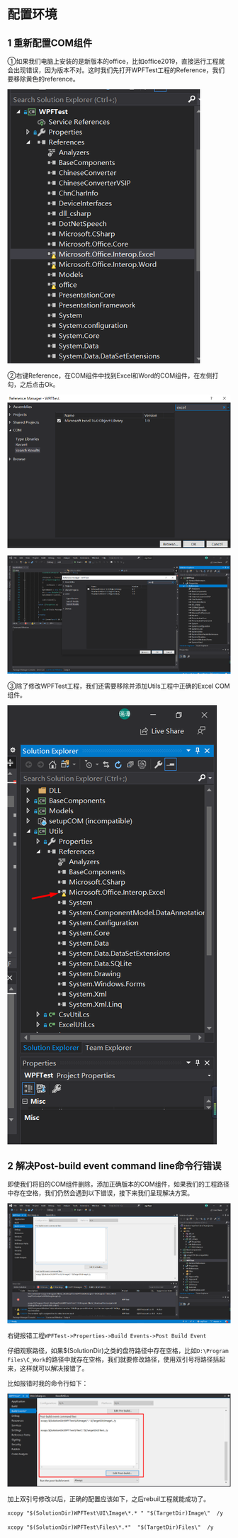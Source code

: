 # 配置环境

## 1 重新配置COM组件

①如果我们电脑上安装的是新版本的office，比如office2019，直接运行工程就会出现错误，因为版本不对。这时我们先打开WPFTest工程的Reference，我们要移除黄色的reference。

![image-20201024083047868](images/image-20201024083047868.png)

②右键Reference，在COM组件中找到Excel和Word的COM组件，在左侧打勾，之后点击Ok。

![image-20201024085315564](images/image-20201024085315564.png)

![image-20201024083222983](images/image-20201024083222983.png)

③除了修改WPFTest工程，我们还需要移除并添加Utils工程中正确的Excel COM组件。

![image-20201024083319181](images/image-20201024083319181.png)



## 2 解决Post-build event command line命令行错误

即使我们将旧的COM组件删除，添加正确版本的COM组件，如果我们的工程路径中存在空格，我们仍然会遇到以下错误，接下来我们呈现解决方案。

![image-20201024083927226](images/image-20201024083927226.png)

右键报错工程`WPFTest->Properties->Build Events->Post Build Event`

仔细观察路径，如果$(SolutionDir)之类的盘符路径中存在空格，比如`D:\Program Files\C_Work`的路径中就存在空格，我们就要修改路径，使用双引号将路径括起来，这样就可以解决报错了。

比如报错时我的命令行如下：

![image-20201024084743200](images/image-20201024084743200.png)

加上双引号修改以后，正确的配置应该如下，之后rebuil工程就能成功了。

```
xcopy "$(SolutionDir)WPFTest\UI\Image\*.* " "$(TargetDir)Image\"  /y

xcopy "$(SolutionDir)WPFTest\Files\*.*"  "$(TargetDir)Files\"  /y
```




